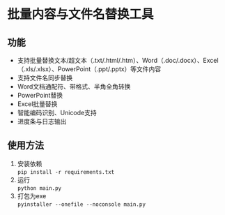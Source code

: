 # 批量内容与文件名替换工具

## 功能
- 支持批量替换文本/超文本（.txt/.html/.htm）、Word（.doc/.docx）、Excel（.xls/.xlsx）、PowerPoint（.ppt/.pptx）等文件内容
- 支持文件名同步替换
- Word文档通配符、带格式、半角全角转换
- PowerPoint替换
- Excel批量替换
- 智能编码识别、Unicode支持
- 进度条与日志输出

## 使用方法
1. 安装依赖  
   `pip install -r requirements.txt`
2. 运行  
   `python main.py`
3. 打包为exe  
   `pyinstaller --onefile --noconsole main.py` 
